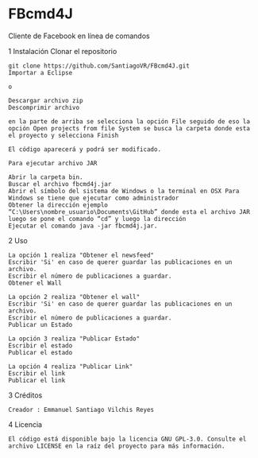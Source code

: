 # FBcmd4J
Cliente de Facebook en línea de comandos

1 Instalación
    Clonar el repositorio

    git clone https://github.com/SantiagoVR/FBcmd4J.git
    Importar a Eclipse

    o

    Descargar archivo zip 
    Descomprimir archivo 

    en la parte de arriba se selecciona la opción File seguido de eso la opción Open projects from file System se busca la carpeta donde esta el proyecto y selecciona Finish

    El código aparecerá y podrá ser modificado.

    Para ejecutar archivo JAR 

    Abrir la carpeta bin.
    Buscar el archivo fbcmd4j.jar
    Abrir el símbolo del sistema de Windows o la terminal en OSX Para Windows se tiene que ejecutar como administrador
    Obtener la dirección ejemplo “C:\Users\nombre_usuario\Documents\GitHub” donde esta el archivo JAR luego se pone el comando “cd” y luego la dirección 
    Ejecutar el comando java -jar fbcmd4j.jar.

2 Uso

    La opción 1 realiza "Obtener el newsfeed"
    Escribir 'Si' en caso de querer guardar las publicaciones en un archivo.
    Escribir el número de publicaciones a guardar.
    Obtener el Wall

    La opción 2 realiza "Obtener el wall"
    Escribir 'Si' en caso de querer guardar las publicaciones en un archivo.
    Escribir el número de publicaciones a guardar.
    Publicar un Estado

    La opción 3 realiza "Publicar Estado"
    Escribir el estado
    Publicar el estado

    La opción 4 realiza "Publicar Link"
    Escribir el link
    Publicar el link

3 Créditos

    Creador : Emmanuel Santiago Vilchis Reyes 

4 Licencia

    El código está disponible bajo la licencia GNU GPL-3.0. Consulte el archivo LICENSE en la raíz del proyecto para más información.